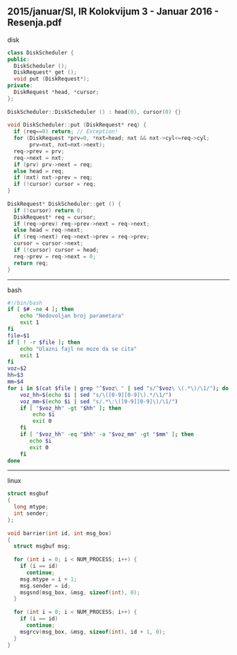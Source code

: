 2015/januar/SI, IR Kolokvijum 3 - Januar 2016 - Resenja.pdf
--------------------------------------------------------------------------------
disk
```cpp
class DiskScheduler { 
public:  
  DiskScheduler (); 
  DiskRequest* get (); 
  void put (DiskRequest*); 
private: 
  DiskRequest *head, *cursor; 
}; 
 
DiskScheduler::DiskScheduler () : head(0), cursor(0) {} 
 
void DiskScheduler::put (DiskRequest* req) { 
  if (req==0) return; // Exception! 
  for (DiskRequest *prv=0, *nxt=head; nxt && nxt->cyl<=req->cyl; 
       prv=nxt, nxt=nxt->next); 
  req->prev = prv; 
  req->next = nxt; 
  if (prv) prv->next = req; 
  else head = req; 
  if (nxt) nxt->prev = req; 
  if (!cursor) cursor = req; 
} 
 
DiskRequest* DiskScheduler::get () { 
  if (!cursor) return 0; 
  DiskRequest* req = cursor; 
  if (req->prev) req->prev->next = req->next; 
  else head = req->next; 
  if (req->next) req->next->prev = req->prev; 
  cursor = cursor->next; 
  if (!cursor) cursor = head; 
  req->prev = req->next = 0; 
  return req; 
}
```

--------------------------------------------------------------------------------
bash
```bash
#!/bin/bash 
if [ $# -ne 4 ]; then 
    echo "Nedovoljan broj parametara" 
    exit 1 
fi 
file=$1 
if [ ! -r $file ]; then 
    echo "Ulazni fajl ne moze da se cita" 
    exit 1 
fi 
voz=$2 
hh=$3 
mm=$4 
for i in $(cat $file | grep "^$voz\ " | sed "s/^$voz\ \(.*\)/\1/"); do 
    voz_hh=$(echo $i | sed "s/\([0-9][0-9]\).*/\1/") 
    voz_mm=$(echo $i | sed "s/.*\:\([0-9][0-9]\)/\1/") 
    if [ "$voz_hh" -gt "$hh" ]; then 
        echo $i 
        exit 0 
    fi 
    if [ "$voz_hh" -eq "$hh" -a "$voz_mm" -gt "$mm" ]; then 
       echo $i 
       exit 0 
    fi 
done
```
 
--------------------------------------------------------------------------------
linux
```cpp
struct msgbuf 
{ 
  long mtype; 
  int sender; 
}; 
 
void barrier(int id, int msg_box) 
{ 
  struct msgbuf msg; 
 
  for (int i = 0; i < NUM_PROCESS; i++) { 
    if (i == id) 
      continue; 
    msg.mtype = i + 1; 
    msg.sender = id; 
    msgsnd(msg_box, &msg, sizeof(int), 0); 
  } 
 
  for (int i = 0; i < NUM_PROCESS; i++) { 
    if (i == id) 
      continue; 
    msgrcv(msg_box, &msg, sizeof(int), id + 1, 0); 
  } 
}
```
